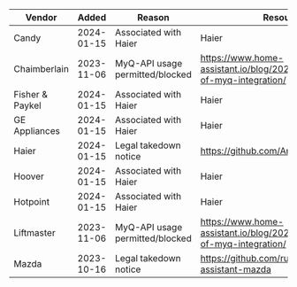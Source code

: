 Vendor|Added|Reason|Resource
-|-|-|-
Candy|2024-01-15|Associated with Haier|Haier
Chaimberlain|2023-11-06|MyQ-API usage permitted/blocked|https://www.home-assistant.io/blog/2023/11/06/removal-of-myq-integration/
Fisher & Paykel|2024-01-15|Associated with Haier|Haier
GE Appliances|2024-01-15|Associated with Haier|Haier
Haier|2024-01-15|Legal takedown notice|https://github.com/Andre0512/hOn
Hoover|2024-01-15|Associated with Haier|Haier
Hotpoint|2024-01-15|Associated with Haier|Haier
Liftmaster|2023-11-06|MyQ-API usage permitted/blocked|https://www.home-assistant.io/blog/2023/11/06/removal-of-myq-integration/
Mazda|2023-10-16|Legal takedown notice|https://github.com/runDMCA/home-assistant-mazda
